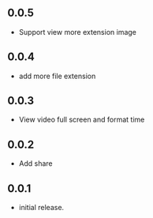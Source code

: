 ## 0.0.5
* Support view more extension image

## 0.0.4
* add more file extension

## 0.0.3
* View video full screen and format time

## 0.0.2
* Add share

## 0.0.1
* initial release.
